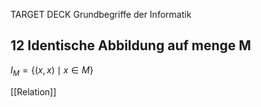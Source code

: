 TARGET DECK
Grundbegriffe der Informatik

12 Identische Abbildung auf menge M
---
$I_M = \{(x, x) \mid x \in M\}$
<!--ID: 1707070606364-->


[[Relation]]